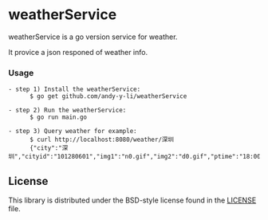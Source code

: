 # weatherService #

weatherService is a go version service for weather.

It provice a json responed of weather info.

### Usage

```
- step 1) Install the weatherService:
      $ go get github.com/andy-y-li/weatherService
      
- step 2) Run the weatherService:
      $ go run main.go 
      
- step 3) Query weather for example:
      $ curl http://localhost:8080/weather/深圳
      {"city":"深圳","cityid":"101280601","img1":"n0.gif","img2":"d0.gif","ptime":"18:00","temp1":"14℃","temp2":"23℃","weather":"晴"}
```

## License ##

This library is distributed under the BSD-style license found in the [LICENSE](./LICENSE)
file.

